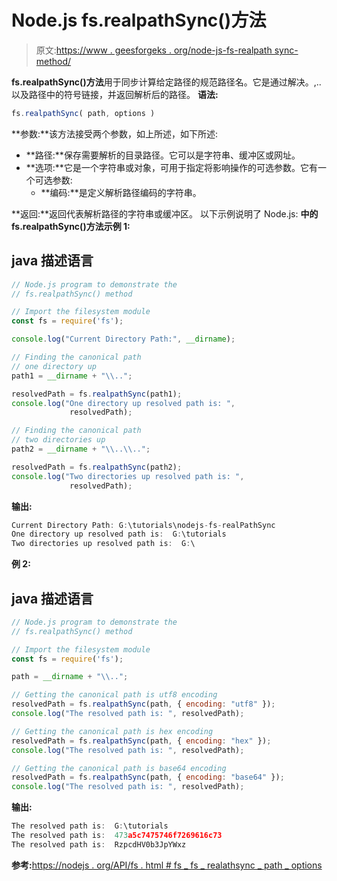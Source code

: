 # Node.js fs.realpathSync()方法

> 原文:[https://www . geesforgeks . org/node-js-fs-realpath sync-method/](https://www.geeksforgeeks.org/node-js-fs-realpathsync-method/)

**fs.realpathSync()方法**用于同步计算给定路径的规范路径名。它是通过解决。,..以及路径中的符号链接，并返回解析后的路径。
**语法:**

```js
fs.realpathSync( path, options )
```

**参数:**该方法接受两个参数，如上所述，如下所述:

*   **路径:**保存需要解析的目录路径。它可以是字符串、缓冲区或网址。
*   **选项:**它是一个字符串或对象，可用于指定将影响操作的可选参数。它有一个可选参数:
    *   **编码:**是定义解析路径编码的字符串。

**返回:**返回代表解析路径的字符串或缓冲区。
以下示例说明了 Node.js:
**中的 **fs.realpathSync()方法**示例 1:**

## java 描述语言

```js
// Node.js program to demonstrate the
// fs.realpathSync() method

// Import the filesystem module
const fs = require('fs');

console.log("Current Directory Path:", __dirname);

// Finding the canonical path
// one directory up
path1 = __dirname + "\\..";

resolvedPath = fs.realpathSync(path1);
console.log("One directory up resolved path is: ",
             resolvedPath);

// Finding the canonical path
// two directories up
path2 = __dirname + "\\..\\..";

resolvedPath = fs.realpathSync(path2);
console.log("Two directories up resolved path is: ",
             resolvedPath);
```

**输出:**

```js
Current Directory Path: G:\tutorials\nodejs-fs-realPathSync
One directory up resolved path is:  G:\tutorials
Two directories up resolved path is:  G:\
```

**例 2:**

## java 描述语言

```js
// Node.js program to demonstrate the
// fs.realpathSync() method

// Import the filesystem module
const fs = require('fs');

path = __dirname + "\\..";

// Getting the canonical path is utf8 encoding
resolvedPath = fs.realpathSync(path, { encoding: "utf8" });
console.log("The resolved path is: ", resolvedPath);

// Getting the canonical path is hex encoding
resolvedPath = fs.realpathSync(path, { encoding: "hex" });
console.log("The resolved path is: ", resolvedPath);

// Getting the canonical path is base64 encoding
resolvedPath = fs.realpathSync(path, { encoding: "base64" });
console.log("The resolved path is: ", resolvedPath);
```

**输出:**

```js
The resolved path is:  G:\tutorials
The resolved path is:  473a5c7475746f7269616c73
The resolved path is:  RzpcdHV0b3JpYWxz
```

**参考:**[https://nodejs . org/API/fs . html # fs _ fs _ realathsync _ path _ options](https://nodejs.org/api/fs.html#fs_fs_realpathsync_path_options)